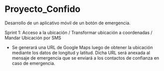 # Proyecto_Confido

Desarrollo de un aplicativo móvil de un botón de emergencia.

Sprint 1: Acceso a la ubicación / Transformar ubicación a coordenadas / Mandar Ubicación por SMS

- Se generará una URL de Google Maps luego de obtener la ubicación mediante los datos de longitud y latitud. Dicha URL será anexada al mensaje de emergencia que se enviará a los contactos de confianza en caso de emergencia.
